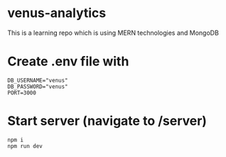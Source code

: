 # venus-analytics
This is a learning repo which is using MERN technologies and MongoDB 

# Create .env file with
    DB_USERNAME="venus"
    DB_PASSWORD="venus"
    PORT=3000
# Start server (navigate to /server)
    npm i
    npm run dev